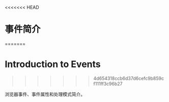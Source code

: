 <<<<<<< HEAD
# 事件简介
=======
# Introduction to Events
>>>>>>> 4d654318ccb6d37d6cefc9b859cf111ff3c96b27

浏览器事件、事件属性和处理模式简介。
